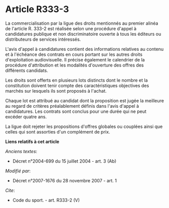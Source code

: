 # Article R333-3

La commercialisation par la ligue des droits mentionnés au premier alinéa de l'article R. 333-2 est réalisée selon une
procédure d'appel à candidatures publique et non discriminatoire ouverte à tous les éditeurs ou distributeurs de services
intéressés.

L'avis d'appel à candidatures contient des informations relatives au contenu et à l'échéance des contrats en cours portant
sur les autres droits d'exploitation audiovisuelle. Il précise également le calendrier de la procédure d'attribution et les
modalités d'ouverture des offres des différents candidats. 

Les droits sont offerts en plusieurs lots distincts dont le nombre et la constitution doivent tenir compte des
caractéristiques objectives des marchés sur lesquels ils sont proposés à l'achat. 

Chaque lot est attribué au candidat dont la proposition est jugée la meilleure au regard de critères préalablement définis
dans l'avis d'appel à candidatures. Les contrats sont conclus pour une durée qui ne peut excéder quatre ans. 

La ligue doit rejeter les propositions d'offres globales ou couplées ainsi que celles qui sont assorties d'un complément de
prix.

**Liens relatifs à cet article**

_Anciens textes_:

  - Décret n°2004-699 du 15 juillet 2004 - art. 3 (Ab)

_Modifié par_:

  - Décret n°2007-1676 du 28 novembre 2007 - art. 1

_Cite_:

  - Code du sport. - art. R333-2 (V)
